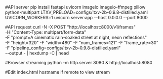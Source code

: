 #API server
pip install fastapi uvicorn imageio imageio-ffmpeg pillow python-multipart
LTXV_PRELOAD=configs/ltxv-2b-0.9.8-distilled.yaml UVICORN_WORKERS=1 uvicorn server:app --host 0.0.0.0 --port 8000

#API request
curl -N -X POST "http://localhost:8000/v1/frames" \
  -H "Content-Type: multipart/form-data" \
  -F "prompt=A cinematic rain-soaked street at night, neon reflections" \
  -F "height=320" -F "width=480" -F "num_frames=121" -F "frame_rate=30" \
  -F "pipeline_config=configs/ltxv-2b-0.9.8-distilled.yaml" \
  --output - | hexdump -C | head

#Browser streaming
python -m http.server 8080 &
http://localhost:8080

#Edit index.html hostname if remote to view stream
